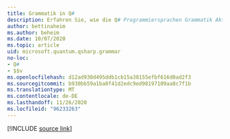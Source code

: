 ```yaml
---
title: Grammatik in Q#
description: Erfahren Sie, wie die Q# Programmiersprachen Grammatik Aktionen und semantische Prädikate verwendet.
author: bettinaheim
ms.author: beheim
ms.date: 10/07/2020
ms.topic: article
uid: microsoft.quantum.qsharp.grammar
no-loc:
- Q#
- $$v
ms.openlocfilehash: d12ad930d495ddb1cb15a38155efbf616d0ad2f3
ms.sourcegitcommit: b930bb59a1ba8f41d2edc9ed98197109aa8c7f1b
ms.translationtype: MT
ms.contentlocale: de-DE
ms.lasthandoff: 11/26/2020
ms.locfileid: "96233263"
---
```

<!---
# Grammar in Q#
-->

[!INCLUDE [source link](~/includes/qsharp-language/Specifications/Language/5_Grammar/readme.md)]

